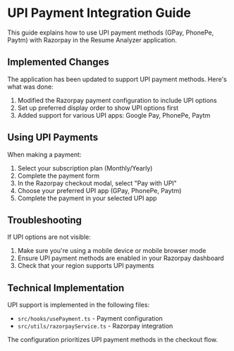 # UPI Payment Integration Guide

This guide explains how to use UPI payment methods (GPay, PhonePe, Paytm) with Razorpay in the Resume Analyzer application.

## Implemented Changes

The application has been updated to support UPI payment methods. Here's what was done:

1. Modified the Razorpay payment configuration to include UPI options
2. Set up preferred display order to show UPI options first
3. Added support for various UPI apps: Google Pay, PhonePe, Paytm

## Using UPI Payments

When making a payment:

1. Select your subscription plan (Monthly/Yearly)
2. Complete the payment form
3. In the Razorpay checkout modal, select "Pay with UPI"
4. Choose your preferred UPI app (GPay, PhonePe, Paytm)
5. Complete the payment in your selected UPI app

## Troubleshooting

If UPI options are not visible:

1. Make sure you're using a mobile device or mobile browser mode
2. Ensure UPI payment methods are enabled in your Razorpay dashboard
3. Check that your region supports UPI payments

## Technical Implementation

UPI support is implemented in the following files:

- `src/hooks/usePayment.ts` - Payment configuration
- `src/utils/razorpayService.ts` - Razorpay integration

The configuration prioritizes UPI payment methods in the checkout flow.
